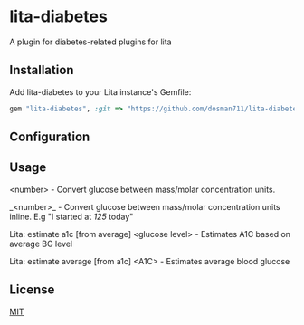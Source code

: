 # lita-diabetes

A plugin for diabetes-related plugins for lita

## Installation

Add lita-diabetes to your Lita instance's Gemfile:

``` ruby
gem "lita-diabetes", :git => "https://github.com/dosman711/lita-diabetes.git"
```

## Configuration

## Usage

&lt;number&gt; - Convert glucose between mass/molar concentration units.

\_&lt;number&gt;_ - Convert glucose between mass/molar concentration units inline. E.g "I started at _125_ today"

Lita: estimate a1c [from average] &lt;glucose level&gt; - Estimates A1C based on average BG level

Lita: estimate average [from a1c] &lt;A1C&gt; - Estimates average blood glucose

## License

[MIT](http://opensource.org/licenses/MIT)
